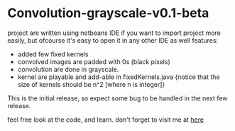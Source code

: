 # Convolution-grayscale-v0.1-beta
project are written using netbeans IDE if you want to import project more easily, but ofcourse it's easy to open it in any other IDE as well
features:
- added few fixed kernels
- convolved images are padded with 0s (black pixels)
- convolution are done in grayscale.
- kernel are playable and add-able in fixedKernels.java {notice that the size of kernels should be n^2 [where n is integer]}

This is the initial release, so expect some bug to be handled in the next few release.

feel free look at the code, and learn.
don't forget to visit me at <a href="https://www.AInewbie.wordpress.com">here</a>
